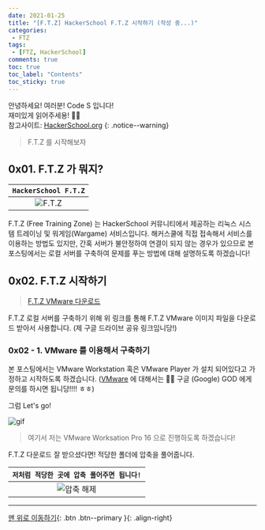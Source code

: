 ```yaml
---
date: 2021-01-25
title: "[F.T.Z] HackerSchool F.T.Z 시작하기 (작성 중...)"
categories:
 - FTZ
tags:
 - [FTZ, HackerSchool]
comments: true
toc: true
toc_label: "Contents"
toc_sticky: true
---
```


안녕하세요! 여러분! Code S 입니다! <br>
재미있게 읽어주세용! 🙋‍♂️ <br>
참고사이트: [HackerSchool.org](https://www.hackerschool.org/Sub_Html/HS_Community/index.html)
{: .notice--warning}

> F.T.Z 를 시작해보자

## 0x01. F.T.Z 가 뭐지?

|`HackerSchool F.T.Z`|
|:---:|
|![F.T.Z](https://drive.google.com/uc?id=1CFqbELnjLX_KJEhYf8giPrrMMrpGaMuj)|

F.T.Z (Free Training Zone) 는 HackerSchool 커뮤니티에서 제공하는 리눅스 시스템 트레이닝 및 워게임(Wargame) 서비스입니다.
해커스쿨에 직접 접속해서 서비스를 이용하는 방법도 있지만, 간혹 서버가 불안정하여 연결이 되지 않는 경우가 있으므로 본 포스팅에서는 로컬 서버를 구축하여 문제를 푸는 방법에 대해 설명하도록 하겠습니다!

## 0x02. F.T.Z 시작하기

> [F.T.Z VMware 다운로드](https://drive.google.com/file/d/1Esc7VQhrwVd-6sYKLSjDSTx9Ub7gnKxX/view?usp=sharing)

F.T.Z 로컬 서버를 구축하기 위해 위 링크를 통해 F.T.Z VMware 이미지 파일을 다운로드 받아서 사용합니다. (제 구글 드라이브 공유 링크임니당!)

### 0x02 - 1. VMware 를 이용해서 구축하기

본 포스팅에서는 VMware Workstation 혹은 VMware Player 가 설치 되어있다고 가정하고 시작하도록 하겠습니다.
(<u>VMware</u> 에 대해서는 👩‍💻 구글 (Google) GOD 에게 문의를 하시면 됩니당!!!! ㅎㅎ)

그럼 Let's go!

![gif](url)

> 여기서 저는 VMware Worksation Pro 16 으로 진행하도록 하겠습니다!

F.T.Z 다운로드 잘 받으셨다면! 적당한 폴더에 압축을 풀어줍니다.

|`저처럼 적당한 곳에 압축 풀어주면 됩니다!`|
|:---:|
|![압축 해제](https://drive.google.com/uc?id=1Uj--XAcO3gR-TcUtLoTyKc3hbFk08p5e)|



---
[맨 위로 이동하기](#){: .btn .btn--primary }{: .align-right}